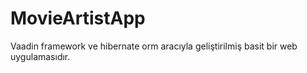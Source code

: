 # MovieArtistApp

Vaadin framework ve hibernate orm aracıyla geliştirilmiş basit bir web uygulamasıdır.
